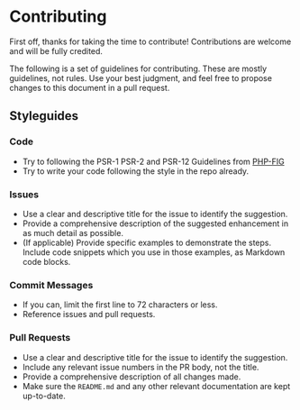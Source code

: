 # Contributing

First off, thanks for taking the time to contribute! Contributions are welcome and will be fully credited.

The following is a set of guidelines for contributing. These are mostly guidelines, not rules. Use your best judgment, and feel free to propose changes to this document in a pull request.

## Styleguides

### Code

* Try to following the PSR-1 PSR-2 and PSR-12 Guidelines from [PHP-FIG](https://www.php-fig.org/psr/)
* Try to write your code following the style in the repo already.

### Issues

* Use a clear and descriptive title for the issue to identify the suggestion.
* Provide a comprehensive description of the suggested enhancement in as much detail as possible.
* (If applicable) Provide specific examples to demonstrate the steps. Include code snippets which you use in those examples, as Markdown code blocks.

### Commit Messages

* If you can, limit the first line to 72 characters or less.
* Reference issues and pull requests.

### Pull Requests
* Use a clear and descriptive title for the issue to identify the suggestion.
* Include any relevant issue numbers in the PR body, not the title.
* Provide a comprehensive description of all changes made.
* Make sure the `README.md` and any other relevant documentation are kept up-to-date.
